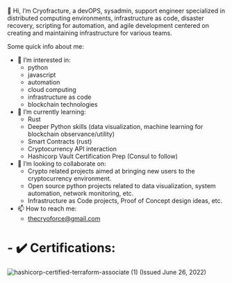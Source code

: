 👋 Hi, I’m Cryofracture, a devOPS, sysadmin, support engineer specialized in distributed computing environments, infrastructure as code, disaster recovery, scripting for automation, and agile development centered on creating and maintaining infrastructure for various teams.

Some quick info about me:
  - 👀 I’m interested in:
    - python
    - javascript
    - automation
    - cloud computing
    - infrastructure as code
    - blockchain technologies
  - 🌱 I’m currently learning:
    - Rust
    - Deeper Python skills (data visualization, machine learning for blockchain observance/utility)
    - Smart Contracts (rust)
    - Cryptocurrency API interaction
    - Hashicorp Vault Certification Prep (Consul to follow)
  - 💞️ I’m looking to collaborate on:
    - Crypto related projects aimed at bringing new users to the cryptocurrency environment.
    - Open source python projects related to data visualization, system automation, network monitoring, etc.
    - Infrastructure as Code projects, Proof of Concept design ideas, etc.
  - 📫 How to reach me:
    - thecryoforce@gmail.com


  # - ✔️ Certifications:

![hashicorp-certified-terraform-associate (1)](https://user-images.githubusercontent.com/42554510/175850846-8fd80537-cd2c-42ef-a9a7-ab21cbb35ba9.png) (Issued June 26, 2022)


<!---
cryofracture/cryofracture is a ✨ special ✨ repository because its `README.md` (this file) appears on your GitHub profile.
You can click the Preview link to take a look at your changes.
--->
